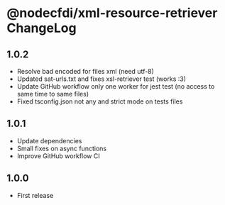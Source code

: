 # @nodecfdi/xml-resource-retriever ChangeLog

## 1.0.2
- Resolve bad encoded for files xml (need utf-8)
- Updated sat-urls.txt and fixes xsl-retriever test (works :3)
- Update GitHub workflow only one worker for jest test (no access to same time to same files)
- Fixed tsconfig.json not any and strict mode on tests files

## 1.0.1
- Update dependencies
- Small fixes on async functions
- Improve GitHub workflow CI

## 1.0.0

- First release
